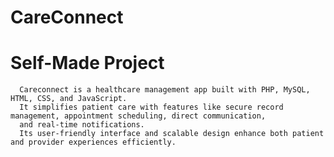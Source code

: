 # CareConnect 

# Self-Made Project

      Careconnect is a healthcare management app built with PHP, MySQL, HTML, CSS, and JavaScript. 
      It simplifies patient care with features like secure record management, appointment scheduling, direct communication, 
      and real-time notifications. 
      Its user-friendly interface and scalable design enhance both patient and provider experiences efficiently.

